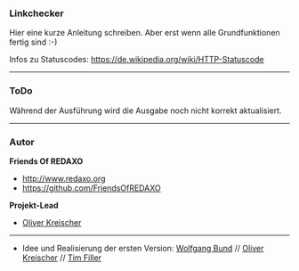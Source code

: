### Linkchecker ###


Hier eine kurze Anleitung schreiben. 
Aber erst wenn alle Grundfunktionen fertig sind :-)

Infos zu Statuscodes: https://de.wikipedia.org/wiki/HTTP-Statuscode

---

### ToDo ###

Während der Ausführung wird die Ausgabe noch nicht korrekt aktualisiert.

---

### Autor

**Friends Of REDAXO**

* http://www.redaxo.org
* https://github.com/FriendsOfREDAXO

**Projekt-Lead**

* [Oliver Kreischer](https://github.com/olien)


___

* Idee und Realisierung der ersten Version:  [Wolfgang Bund](https://github.com/dtpop) // [Oliver Kreischer](https://github.com/olien) // [Tim Filler](https://github.com/elricco)
